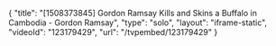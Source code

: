 {
    "title": "[1508373845] Gordon Ramsay Kills and Skins a Buffalo in Cambodia - Gordon Ramsay",
    "type": "solo",
    "layout": "iframe-static",
    "videoId": "123179429",
    "url": "\/tvpembed\/123179429"
}